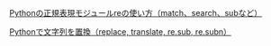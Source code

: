 [Pythonの正規表現モジュールreの使い方（match、search、subなど）](https://note.nkmk.me/python-re-match-search-findall-etc/)

[Pythonで文字列を置換（replace, translate, re.sub, re.subn）](https://note.nkmk.me/python-str-replace-translate-re-sub/)
